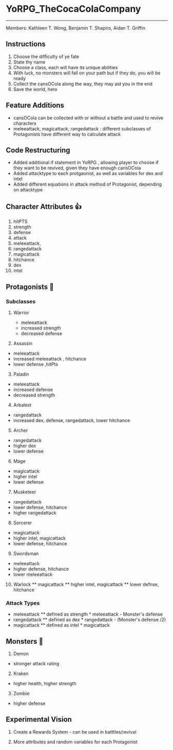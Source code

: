 # YoRPG_TheCocaColaCompany
---
Members: Kathleen T.  Wong, Benjamin T. Shapiro, Aidan T. Griffin

## Instructions
1. Choose the difficulty of ye fate
2. State thy name
3. Choose a class, each will have its unique abilities
4. With luck, no monsters will fall on your path but if they do, you will be ready
5. Collect the cansOCola along the way, they may aid you in the end
6. Save the world, hero

## Feature Additions
  * cansOCola can be collected with or without a battle and used to revive characters
  * meleeattack, magicattack, rangedattack : different subclasses of Protagonists have different way to calculate attack

## Code Restructuring
  * Added additional if statement in YoRPG , allowing player to choose if they want to be revived, given they have enough cansOCola
  * Added attacktype to each protgaonist, as well as variables for dex and intel
  * Added different equations in attack method of Protagonist, depending on attacktype

## Character Attributes :thumbsup:

1. hitPTS
2. strength
3. defense
4. attack
5. meleeattack,
6. rangedattack
7. magicattack
8. hitchance
9. dex
10. intel

## Protagonists :angel:
### Subclasses
 1. Warrior
    * meleeattack
    * increased strength
    *  decreased defense

  2. Assassin
  * meleeattack
  * increased meleeattack , hitchance
  * lower defense ,hitPts

 3. Paladin
  * meleeattack
  * increased defense
  * decreased strength

 4. Arbalest
  * rangedattack
  * increased dex, defense, rangedattack, lower hitchance

 5. Archer
  * rangedattack
  * higher dex
  * lower defense

 6. Mage
  * magicattack
  * higher intel
  * lower defense

 7. Musketeer
  * rangedattack
  * lower defense, hitchance
  * higher rangedattack

 8. Sorcerer
  * magicattack
  * higher intel, magicattack
  * lower defense, hitchance

 9. Swordsman
  * meleeattack
  * higher defense, hitchance
  * lower meleeattack

 10. Warlock
  ** magicattack
  ** higher intel, magicattack
  ** lower defnse, hitchance
### Attack Types
  * meleeattack
    ** defined as strength * meleeattack - Monster's defense
  * rangedattack
    ** defined as dex * rangedattack - (Monster's defense /2)
  * magicattack
    ** defined as intel * magicattack

## Monsters :japanese_ogre:

1. Demon
  * stronger attack rating

2. Kraken
  * higher health, higher strength

3. Zombie
  * higher defense



## Experimental Vision

1. Create a Rewards System - can be used in batttles/revival

2. More attributes and random variables for each Protagonist
